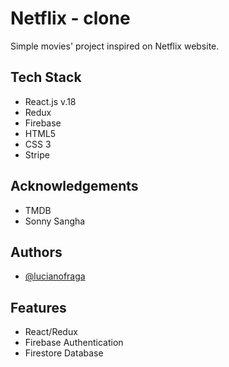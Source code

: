 # Netflix - clone

Simple movies' project inspired on Netflix website.

Tech Stack 
-
- React.js v.18
- Redux
- Firebase
- HTML5
- CSS 3
- Stripe

## Acknowledgements

 - TMDB
 - Sonny Sangha


## Authors

- [@lucianofraga](https://www.github.com/octokatherine)


## Features

- React/Redux
- Firebase Authentication
- Firestore Database